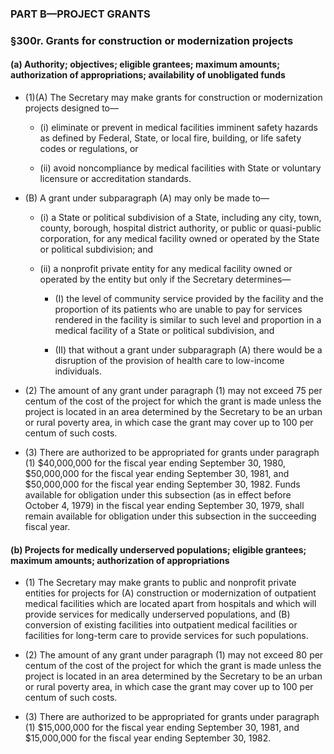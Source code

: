 ### PART B—PROJECT GRANTS

### §300r. Grants for construction or modernization projects
#### (a) Authority; objectives; eligible grantees; maximum amounts; authorization of appropriations; availability of unobligated funds
* (1)(A) The Secretary may make grants for construction or modernization projects designed to—

  * (i) eliminate or prevent in medical facilities imminent safety hazards as defined by Federal, State, or local fire, building, or life safety codes or regulations, or

  * (ii) avoid noncompliance by medical facilities with State or voluntary licensure or accreditation standards.


* (B) A grant under subparagraph (A) may only be made to—

  * (i) a State or political subdivision of a State, including any city, town, county, borough, hospital district authority, or public or quasi-public corporation, for any medical facility owned or operated by the State or political subdivision; and

  * (ii) a nonprofit private entity for any medical facility owned or operated by the entity but only if the Secretary determines—

    * (I) the level of community service provided by the facility and the proportion of its patients who are unable to pay for services rendered in the facility is similar to such level and proportion in a medical facility of a State or political subdivision, and

    * (II) that without a grant under subparagraph (A) there would be a disruption of the provision of health care to low-income individuals.


* (2) The amount of any grant under paragraph (1) may not exceed 75 per centum of the cost of the project for which the grant is made unless the project is located in an area determined by the Secretary to be an urban or rural poverty area, in which case the grant may cover up to 100 per centum of such costs.

* (3) There are authorized to be appropriated for grants under paragraph (1) $40,000,000 for the fiscal year ending September 30, 1980, $50,000,000 for the fiscal year ending September 30, 1981, and $50,000,000 for the fiscal year ending September 30, 1982. Funds available for obligation under this subsection (as in effect before October 4, 1979) in the fiscal year ending September 30, 1979, shall remain available for obligation under this subsection in the succeeding fiscal year.

#### (b) Projects for medically underserved populations; eligible grantees; maximum amounts; authorization of appropriations
* (1) The Secretary may make grants to public and nonprofit private entities for projects for (A) construction or modernization of outpatient medical facilities which are located apart from hospitals and which will provide services for medically underserved populations, and (B) conversion of existing facilities into outpatient medical facilities or facilities for long-term care to provide services for such populations.

* (2) The amount of any grant under paragraph (1) may not exceed 80 per centum of the cost of the project for which the grant is made unless the project is located in an area determined by the Secretary to be an urban or rural poverty area, in which case the grant may cover up to 100 per centum of such costs.

* (3) There are authorized to be appropriated for grants under paragraph (1) $15,000,000 for the fiscal year ending September 30, 1981, and $15,000,000 for the fiscal year ending September 30, 1982.